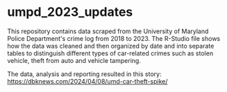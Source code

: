 # umpd_2023_updates
This repository contains data scraped from the University of Maryland Police Department's crime log from 2018 to 2023. The R-Studio file shows how the data was cleaned and then organized by date and into separate tables to distinguish different types of car-related crimes such as stolen vehicle, theft from auto and vehicle tampering. 

The data, analysis and reporting resulted in this story: https://dbknews.com/2024/04/08/umd-car-theft-spike/

